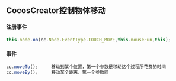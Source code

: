 ## CocosCreator控制物体移动

#### 注册事件

```javascript
this.node.on(cc.Node.EventType.TOUCH_MOVE,this.mouseFun,this);
```

#### 事件

```javascript
cc.moveTo();     移动到某个位置，第一个参数是移动这个过程所花费的时间
cc.moveBy();     移动某个距离，第一个参数同
```







